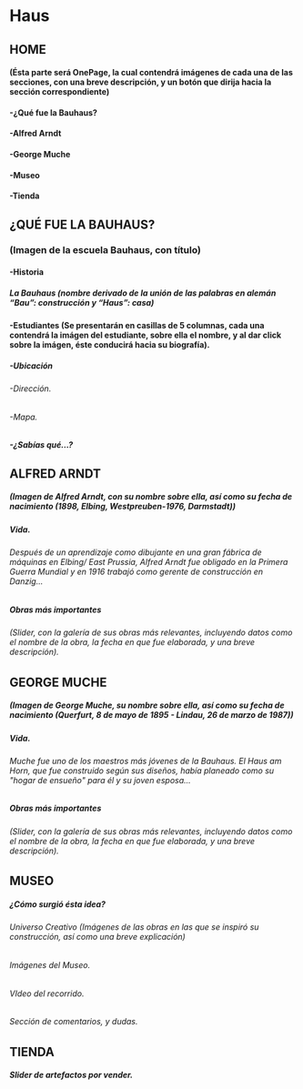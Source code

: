 # Haus
## HOME
#### (Ésta parte será OnePage, la cual contendrá imágenes de cada una de las secciones, con una breve descripción, y un botón que dirija hacia la sección correspondiente)
#### -¿Qué fue la Bauhaus?
#### -Alfred Arndt
#### -George Muche
#### -Museo
#### -Tienda
## ¿QUÉ FUE LA BAUHAUS?
### (Imagen de la escuela Bauhaus, con título)
#### -Historia
##### La Bauhaus (nombre derivado de la unión de las palabras en alemán “Bau”: construcción y “Haus”: casa)
#### -Estudiantes (Se presentarán en casillas de 5 columnas, cada una contendrá la imágen del estudiante, sobre ella el nombre, y al dar click sobre la imágen, éste conducirá hacia su biografía).
##### -Ubicación 
######  -Dirección.
######  -Mapa.
##### -¿Sabías qué...?
## ALFRED ARNDT
##### (Imagen de Alfred Arndt, con su nombre sobre ella, así como su fecha de nacimiento (1898, Elbing, Westpreuben-1976, Darmstadt))
##### Vida.
###### Después de un aprendizaje como dibujante en una gran fábrica de máquinas en Elbing/ East Prussia, Alfred Arndt fue obligado en la Primera Guerra Mundial y en 1916 trabajó como gerente de construcción en Danzig...
##### Obras más importantes
###### (Slider, con la galería de sus obras más relevantes, incluyendo datos como el nombre de la obra, la fecha en que fue elaborada, y una breve descripción).
## GEORGE MUCHE
##### (Imagen de George Muche, su nombre sobre ella, así como su fecha de nacimiento (Querfurt, 8 de mayo de 1895 - Lindau, 26 de marzo de 1987))
##### Vida.
###### Muche fue uno de los maestros más jóvenes de la Bauhaus. El Haus am Horn, que fue construido según sus diseños, había planeado como su "hogar de ensueño" para él y su joven esposa...
##### Obras más importantes
###### (Slider, con la galería de sus obras más relevantes, incluyendo datos como el nombre de la obra, la fecha en que fue elaborada, y una breve descripción).
## MUSEO
##### ¿Cómo surgió ésta idea?
###### Universo Creativo (Imágenes de las obras en las que se inspiró su construcción, así como una breve explicación)
###### Imágenes del Museo.
###### VIdeo del recorrido.
###### Sección de comentarios, y dudas.
## TIENDA
##### Slider de artefactos por vender.

